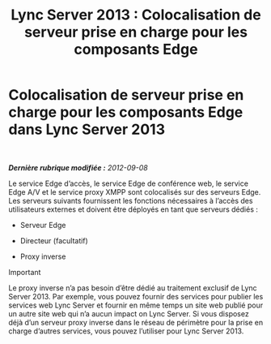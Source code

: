 ﻿---
title: 'Lync Server 2013 : Colocalisation de serveur prise en charge pour les composants Edge'
TOCTitle: Colocalisation de serveur prise en charge pour les composants Edge
ms:assetid: 435c4dd8-36af-4b71-9b88-3ffcf0fc5c65
ms:mtpsurl: https://technet.microsoft.com/fr-fr/library/Gg425934(v=OCS.15)
ms:contentKeyID: 49297037
ms.date: 05/20/2016
mtps_version: v=OCS.15
ms.translationtype: HT
---

# Colocalisation de serveur prise en charge pour les composants Edge dans Lync Server 2013

 

_**Dernière rubrique modifiée :** 2012-09-08_

Le service Edge d’accès, le service Edge de conférence web, le service Edge A/V et le service proxy XMPP sont colocalisés sur des serveurs Edge. Les serveurs suivants fournissent les fonctions nécessaires à l’accès des utilisateurs externes et doivent être déployés en tant que serveurs dédiés :

  - Serveur Edge

  - Directeur (facultatif)

  - Proxy inverse

> [!important]  
> Le proxy inverse n’a pas besoin d’être dédié au traitement exclusif de Lync Server 2013. Par exemple, vous pouvez fournir des services pour publier les services web Lync Server et fournir en même temps un site web publié pour un autre site web qui n’a aucun impact on Lync Server. Si vous disposez déjà d’un serveur proxy inverse dans le réseau de périmètre pour la prise en charge d’autres services, vous pouvez l’utiliser pour Lync Server 2013.
